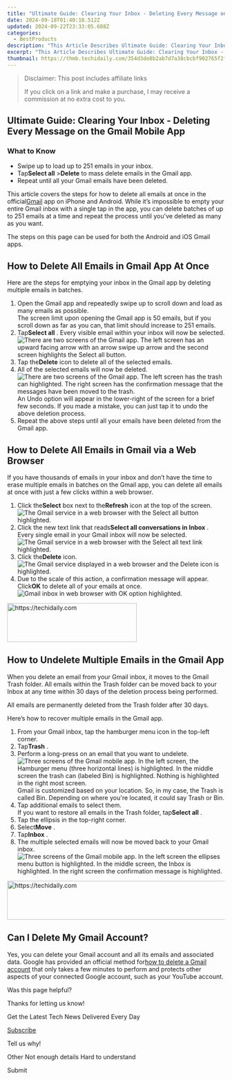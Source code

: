 ```yaml
---
title: "Ultimate Guide: Clearing Your Inbox - Deleting Every Message on the Gmail Mobile App"
date: 2024-09-18T01:40:18.512Z
updated: 2024-09-22T23:33:05.688Z
categories:
  - BestProducts
description: "This Article Describes Ultimate Guide: Clearing Your Inbox - Deleting Every Message on the Gmail Mobile App"
excerpt: "This Article Describes Ultimate Guide: Clearing Your Inbox - Deleting Every Message on the Gmail Mobile App"
thumbnail: https://thmb.techidaily.com/354d3de8b2ab7d7a38cbcbf902765f2fb1bfbf3c885557e06e23ea74d7f6110b.jpg
---
```


>  Disclaimer: This post includes affiliate links
>
>  If you click on a link and make a purchase, I may receive a commission at no extra cost to you.
>

## Ultimate Guide: Clearing Your Inbox - Deleting Every Message on the Gmail Mobile App
### What to Know

* Swipe up to load up to 251 emails in your inbox.
* Tap**Select all** \>**Delete** to mass delete emails in the Gmail app.
* Repeat until all your Gmail emails have been deleted.

 This article covers the steps for how to delete all emails at once in the official[Gmail](https://www.lifewire.com/how-to-use-gmail-1172005) app on iPhone and Android. While it’s impossible to empty your entire Gmail inbox with a single tap in the app, you can delete batches of up to 251 emails at a time and repeat the process until you've deleted as many as you want.

 The steps on this page can be used for both the Android and iOS Gmail apps.

## How to Delete All Emails in Gmail App At Once

 Here are the steps for emptying your inbox in the Gmail app by deleting multiple emails in batches.  

1. Open the Gmail app and repeatedly swipe up to scroll down and load as many emails as possible.  
 The screen limit upon opening the Gmail app is 50 emails, but if you scroll down as far as you can, that limit should increase to 251 emails.
2. Tap**Select all** . Every visible email within your inbox will now be selected.  
![There are two screens of the Gmail app. The left screen has an upward facing arrow with an arrow swipe up arrow and the second screen highlights the Select all button.](https://www.lifewire.com/thmb/Vv8GTYpLddxdmuiuCxbMW4XAgV4=/1500x0/filters:no_upscale():max_bytes(150000):strip_icc():format(webp)/A2-DeleteAllEmailsinGmailApp-annotated-18ead2ff243148b3b3a9e51c3f287aa7.jpg)
3. Tap the**Delete** icon to delete all of the selected emails.
4. All of the selected emails will now be deleted.  
![There are two screens of the Gmail app. The left screen has the trash can highlighted. The right screen has the confirmation message that the messages have been moved to the trash.](https://www.lifewire.com/thmb/6DpvP-Ciu37kphG9Jw2rR_23v5w=/1500x0/filters:no_upscale():max_bytes(150000):strip_icc():format(webp)/A4-DeleteAllEmailsinGmailApp-annotated-8185be615b4f4718b779db3e5162804c.jpg)  
 An Undo option will appear in the lower-right of the screen for a brief few seconds. If you made a mistake, you can just tap it to undo the above deletion process.
5. Repeat the above steps until all your emails have been deleted from the Gmail app.

## How to Delete All Emails in Gmail via a Web Browser

 If you have thousands of emails in your inbox and don’t have the time to erase multiple emails in batches on the Gmail app, you can delete all emails at once with just a few clicks within a web browser.  

1. Click the**Select** box next to the**Refresh** icon at the top of the screen.  
![The Gmail service in a web browser with the Select all button highlighted.](https://www.lifewire.com/thmb/lFuVM-FSRePNqTzGqZow0Pv38Oc=/1500x0/filters:no_upscale():max_bytes(150000):strip_icc():format(webp)/B1-DeleteAllEmailsinGmailApp-annotated-d68608ac63e14017bc12e235aff7d0b2.jpg)
2. Click the new text link that reads**Select all conversations in Inbox** . Every single email in your Gmail inbox will now be selected.  
![The Gmail service in a web browser with the Select all text link highlighted.](https://www.lifewire.com/thmb/vztJYMObv0V8XU2bcDxMoM59p5I=/1500x0/filters:no_upscale():max_bytes(150000):strip_icc():format(webp)/B2-DeleteAllEmailsinGmailApp-annotated-f7af1da4b7494934a7bd0eb139ce5d02.jpg)
3. Click the**Delete** icon.  
![The Gmail service displayed in a web browser and the Delete icon is highlighted.](https://www.lifewire.com/thmb/Aet5qeLZ4KFzD2b9Wn98xP-8ZAQ=/1500x0/filters:no_upscale():max_bytes(150000):strip_icc():format(webp)/B3-DeleteAllEmailsinGmailApp-annotated-0462d62ec3a74ef6a22099f121475bf5.jpg)
4. Due to the scale of this action, a confirmation message will appear. Click**OK** to delete all of your emails at once.  
![Gmail inbox in web browser with OK option highlighted.](https://www.lifewire.com/thmb/mN-KCGz8zwdOKNIj266wuXymkLI=/1500x0/filters:no_upscale():max_bytes(150000):strip_icc():format(webp)/how-to-delete-all-emails-in-gmail-app-04-e13845c10f834b32bebbb6daeeb2f066.jpg)

<!-- affiliate ads begin -->
<a href="https://aligracehair.sjv.io/c/5597632/2016143/19272" target="_top" id="2016143">
  <img src="//a.impactradius-go.com/display-ad/19272-2016143" border="0" alt="https://techidaily.com" width="300" height="90"/>
</a>
<img height="0" width="0" src="https://aligracehair.sjv.io/i/5597632/2016143/19272" style="position:absolute;visibility:hidden;" border="0" />
<!-- affiliate ads end -->

## How to Undelete Multiple Emails in the Gmail App

 When you delete an email from your Gmail inbox, it moves to the Gmail Trash folder. All emails within the Trash folder can be moved back to your Inbox at any time within 30 days of the deletion process being performed.

 All emails are permanently deleted from the Trash folder after 30 days.

 Here’s how to recover multiple emails in the Gmail app.  

1. From your Gmail inbox, tap the hamburger menu icon in the top-left corner.
2. Tap**Trash** .
3. Perform a long-press on an email that you want to undelete.  
![Three screens of the Gmail mobile app. In the left screen, the Hamburger menu (three horizontal lines) is highlighted. In the middle screen the trash can (labeled Bin) is highlighted. Nothing is highlighted in the right most screen.](https://www.lifewire.com/thmb/oZbiyiYRBZegWB70q_rRFibbhy4=/1500x0/filters:no_upscale():max_bytes(150000):strip_icc():format(webp)/C3-DeleteAllEmailsinGmailApp-annotated-3e007a972bd54787bb333765de9d93d9.jpg)  
 Gmail is customized based on your location. So, in my case, the Trash is called Bin. Depending on where you're located, it could say Trash or Bin.
4. Tap additional emails to select them.  
 If you want to restore all emails in the Trash folder, tap**Select all** .
5. Tap the ellipsis in the top-right corner.
6. Select**Move** .
7. Tap**Inbox** .
8. The multiple selected emails will now be moved back to your Gmail inbox.  
![Three screens of the Gmail mobile app. In the left screen the ellipses menu button is highlighted. In the middle screen, the Inbox is highlighted. In the right screen the confirmation message is highlighted.](https://www.lifewire.com/thmb/ILi3uWvVcVR7upr3o_PiGb1BIqU=/1500x0/filters:no_upscale():max_bytes(150000):strip_icc():format(webp)/C8-DeleteAllEmailsinGmailApp-annotated-2bc3c0e4f5804f2782c0532176f0f0bf.jpg)

<!-- affiliate ads begin -->
<a href="https://ephamedtechinc.pxf.io/c/5597632/2136618/26400" target="_top" id="2136618">
  <img src="//a.impactradius-go.com/display-ad/26400-2136618" border="0" alt="https://techidaily.com" width="728" height="90"/>
</a>
<img height="0" width="0" src="https://ephamedtechinc.pxf.io/i/5597632/2136618/26400" style="position:absolute;visibility:hidden;" border="0" />
<!-- affiliate ads end -->

## Can I Delete My Gmail Account?

 Yes, you can delete your Gmail account and all its emails and associated data. Google has provided an official method for[how to delete a Gmail account](https://www.lifewire.com/how-to-delete-your-gmail-account-1172073) that only takes a few minutes to perform and protects other aspects of your connected Google account, such as your YouTube account.  

Was this page helpful?

Thanks for letting us know!

 Get the Latest Tech News Delivered Every Day

[Subscribe](https://www.lifewire.com/#)

Tell us why!

 Other  Not enough details  Hard to understand

 Submit

<ins class="adsbygoogle"
     style="display:block"
     data-ad-format="autorelaxed"
     data-ad-client="ca-pub-7571918770474297"
     data-ad-slot="1223367746"></ins>

<ins class="adsbygoogle"
     style="display:block"
     data-ad-client="ca-pub-7571918770474297"
     data-ad-slot="8358498916"
     data-ad-format="auto"
     data-full-width-responsive="true"></ins>



